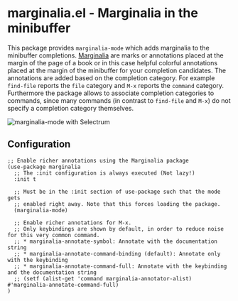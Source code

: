 # marginalia.el - Marginalia in the minibuffer

This package provides `marginalia-mode` which adds marginalia to the minibuffer
completions. [Marginalia](https://en.wikipedia.org/wiki/Marginalia) are marks or
annotations placed at the margin of the page of a book or in this case helpful
colorful annotations placed at the margin of the minibuffer for your completion
candidates. The annotations are added based on the completion category. For
example `find-file` reports the `file` category and `M-x` reports the `command`
category. Furthermore the package allows to associate completion categories to
commands, since many commands (in contrast to `find-file` and `M-x`) do not
specify a completion category themselves.

![marginalia-mode with Selectrum](https://github.com/minad/marginalia/blob/main/marginalia-mode.png?raw=true)

## Configuration

~~~ elisp
;; Enable richer annotations using the Marginalia package
(use-package marginalia
  ;; The :init configuration is always executed (Not lazy!)
  :init t

  ;; Must be in the :init section of use-package such that the mode gets
  ;; enabled right away. Note that this forces loading the package.
  (marginalia-mode)

  ;; Enable richer annotations for M-x.
  ;; Only keybindings are shown by default, in order to reduce noise for this very common command.
  ;; * marginalia-annotate-symbol: Annotate with the documentation string
  ;; * marginalia-annotate-command-binding (default): Annotate only with the keybinding
  ;; * marginalia-annotate-command-full: Annotate with the keybinding and the documentation string
  ;; (setf (alist-get 'command marginalia-annotator-alist) #'marginalia-annotate-command-full)
)
~~~
